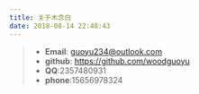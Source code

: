 ```yaml
---
title: 关于木念白
date: 2018-08-14 22:48:43
---
```

<link rel="stylesheet" href="https://at.alicdn.com/t/font_798158_wn4udd6bx9.css">

> * **<icon class='iconfont gy-mail'></icon> Email**: guoyu234@outlook.com
> * **<icon class='iconfont gy-github-fill'></icon> github**: https://github.com/woodguoyu
> * **<icon class='iconfont gy-QQ'></icon> QQ**:2357480931
> * **<icon class='iconfont gy-mobile-fill'></icon> phone**:15656978324